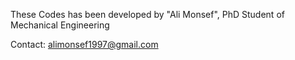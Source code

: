 These Codes has been developed by "Ali Monsef", PhD Student of Mechanical Engineering

Contact: alimonsef1997@gmail.com
